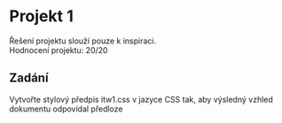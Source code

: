 # Projekt 1
Řešení projektu slouží pouze k inspiraci.<br/>
Hodnocení projektu: 20/20
## Zadání
Vytvořte stylový předpis itw1.css v jazyce CSS tak, aby výsledný vzhled dokumentu odpovídal předloze
